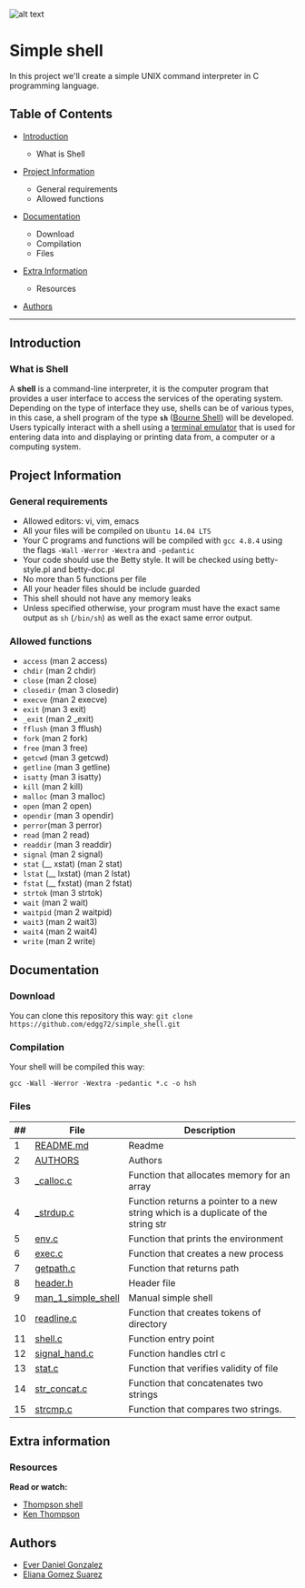 ![alt text](https://www.sololinux.es/wp-content/uploads/2018/07/scripts-shell-bash-sololinux-730x430.jpg)


# Simple shell
In this project we'll create a simple UNIX command interpreter in C programming language.

## Table of Contents
* [Introduction](#Introduction)
  * What is Shell

* [Project Information](#Project-Information)
    * General requirements
    * Allowed functions

* [Documentation](#Documentation)
    * Download
    * Compilation
    * Files

* [Extra Information](#Extra-Information)
    * Resources

* [Authors](#Authors)
 ---

 ## Introduction
  
### What is Shell 
A **shell** is a command-line interpreter, it is the computer program that provides a user interface to access the services of the operating system. Depending on the type of interface they use, shells can be of various types, in this case, a shell program of the type **`sh`** ([Bourne Shell](https://en.wikipedia.org/wiki/Bourne_shell)) will be developed. Users typically interact with a shell using a [terminal emulator](https://en.wikipedia.org/wiki/Terminal_emulator) that is used for entering data into and displaying or printing data from, a computer or a computing system.  

## Project Information

### General requirements
 * Allowed editors: vi, vim, emacs
 * All your files will be compiled on `Ubuntu 14.04 LTS`
 * Your C programs and functions will be compiled with `gcc 4.8.4` using the flags `-Wall` `-Werror` `-Wextra` and `-pedantic`
 * Your code should use the Betty style. It will be checked using betty-style.pl and betty-doc.pl
 * No more than 5 functions per file
 * All your header files should be include guarded
 * This shell should not have any memory leaks
 * Unless specified otherwise, your program must have the exact same output as `sh` (`/bin/sh`) as well as the exact same error output.

### Allowed functions
* `access` (man 2 access)
* `chdir` (man 2 chdir)
* `close` (man 2 close)
* `closedir` (man 3 closedir)
* `execve` (man 2 execve)
* `exit` (man 3 exit)
* `_exit` (man 2 _exit)
* `fflush` (man 3 fflush)
* `fork` (man 2 fork)
* `free` (man 3 free)
* `getcwd` (man 3 getcwd)
* `getline` (man 3 getline)
* `isatty` (man 3 isatty)
* `kill` (man 2 kill)
* `malloc` (man 3 malloc)
* `open` (man 2 open)
* `opendir` (man 3 opendir)
* `perror`(man 3 perror)
* `read` (man 2 read)
* `readdir` (man 3 readdir)
* `signal` (man 2 signal)
* `stat` (__ xstat) (man 2 stat)
* `lstat` (__ lxstat) (man 2 lstat)
* `fstat` (__ fxstat) (man 2 fstat)
* `strtok` (man 3 strtok)
* `wait` (man 2 wait)
* `waitpid` (man 2 waitpid)
* `wait3` (man 2 wait3)
* `wait4` (man 2 wait4)
* `write` (man 2 write)

## Documentation

### Download
You can clone this repository this way:
`git clone https://github.com/edgg72/simple_shell.git`

### Compilation
Your shell will be compiled this way:

`gcc -Wall -Werror -Wextra -pedantic *.c -o hsh`

### Files

##|File|Description
---|---|---
1|[README.md](./README.md)|Readme
2|[AUTHORS](./AUTHORS)|Authors
3|[_calloc.c](./_calloc.c)|Function that allocates memory for an array
4|[_strdup.c](./_strdup.c)|Function returns a pointer to a new string which is a duplicate of the string str
5|[env.c](./env.c)|Function that prints the environment
6|[exec.c](./exec.c)|Function that creates a new process
7|[getpath.c](./exec.c)|Function that returns path
8|[header.h](./header.h)|Header file
9|[man_1_simple_shell](./man_1_simple_shell)|Manual simple shell
10|[readline.c](./readline.c)|Function that creates tokens of directory
11|[shell.c](./shell.c)|Function entry point
12|[signal_hand.c](./signal_hand.c)|Function handles ctrl c
13|[stat.c](./stat.c)|Function that verifies validity of file
14|[str_concat.c](./stat.c)|Function that concatenates two strings
15|[strcmp.c](./strcmp.c)|Function that compares two strings.



## Extra information

### Resources

**Read or watch:**
* [Thompson shell](https://en.wikipedia.org/wiki/Thompson_shell)
* [Ken Thompson](https://en.wikipedia.org/wiki/Ken_Thompson)

## Authors

* [Ever Daniel Gonzalez](https://github.com/edgg72)
* [Eliana Gomez Suarez](https://github.com/ElianaGomez2020)